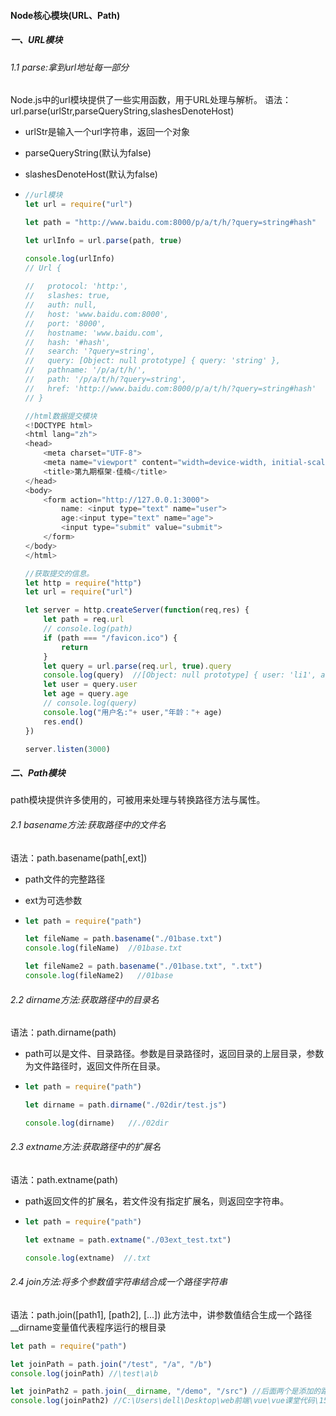 #### Node核心模块(URL、Path)
##### 一、URL模块
###### 1.1 parse:拿到url地址每一部分
Node.js中的url模块提供了一些实用函数，用于URL处理与解析。
语法：url.parse(urlStr,parseQueryString,slashesDenoteHost)
- urlStr是输入一个url字符串，返回一个对象

- parseQueryString(默认为false)

- slashesDenoteHost(默认为false)

- ```js
  //url模块
  let url = require("url")
  
  let path = "http://www.baidu.com:8000/p/a/t/h/?query=string#hash"
  
  let urlInfo = url.parse(path, true)
  
  console.log(urlInfo)  
  // Url {
      
  //   protocol: 'http:',
  //   slashes: true,
  //   auth: null,
  //   host: 'www.baidu.com:8000',
  //   port: '8000',
  //   hostname: 'www.baidu.com',
  //   hash: '#hash',
  //   search: '?query=string',
  //   query: [Object: null prototype] { query: 'string' },
  //   pathname: '/p/a/t/h/',
  //   path: '/p/a/t/h/?query=string',
  //   href: 'http://www.baidu.com:8000/p/a/t/h/?query=string#hash'
  // }
  
  ```

  ```js
  //html数据提交模块
  <!DOCTYPE html>
  <html lang="zh">
  <head>
      <meta charset="UTF-8">
      <meta name="viewport" content="width=device-width, initial-scale=1.0">
      <title>第九期框架-佳楠</title>
  </head>
  <body>
      <form action="http://127.0.0.1:3000">
          name: <input type="text" name="user">
          age:<input type="text" name="age">
          <input type="submit" value="submit">
      </form>
  </body>
  </html>
  ```

  ```js
  //获取提交的信息。
  let http = require("http")
  let url = require("url")
  
  let server = http.createServer(function(req,res) {
      let path = req.url
      // console.log(path)
      if (path === "/favicon.ico") {
          return
      }
      let query = url.parse(req.url, true).query
      console.log(query)  //[Object: null prototype] { user: 'li1', age: '90' }
      let user = query.user
      let age = query.age
      // console.log(query)
      console.log("用户名:"+ user,"年龄："+ age)
      res.end()
  })
  
  server.listen(3000)
  ```

  

##### 二、Path模块
path模块提供许多使用的，可被用来处理与转换路径方法与属性。
###### 2.1 basename方法:获取路径中的文件名
语法：path.basename(path[,ext])
- path文件的完整路径

- ext为可选参数

- ```js
  let path = require("path")
  
  let fileName = path.basename("./01base.txt")
  console.log(fileName)  //01base.txt
  
  let fileName2 = path.basename("./01base.txt", ".txt")
  console.log(fileName2)   //01base  
  
  
  ```

  
###### 2.2 dirname方法:获取路径中的目录名
语法：path.dirname(path)
- path可以是文件、目录路径。参数是目录路径时，返回目录的上层目录，参数为文件路径时，返回文件所在目录。

- ```js
  let path = require("path")
  
  let dirname = path.dirname("./02dir/test.js")
  
  console.log(dirname)   //./02dir
  
  ```

  
###### 2.3 extname方法:获取路径中的扩展名
语法：path.extname(path)
- path返回文件的扩展名，若文件没有指定扩展名，则返回空字符串。

- ```js
  let path = require("path")
  
  let extname = path.extname("./03ext_test.txt")
  
  console.log(extname)  //.txt
  
  ```

  
###### 2.4 join方法:将多个参数值字符串结合成一个路径字符串
语法：path.join([path1], [path2], [...])
此方法中，讲参数值结合生成一个路径
__dirname变量值代表程序运行的根目录

```js
let path = require("path")

let joinPath = path.join("/test", "/a", "/b")
console.log(joinPath) //\test\a\b

let joinPath2 = path.join(__dirname, "/demo", "/src") //后面两个是添加的路径
console.log(joinPath2) //C:\Users\dell\Desktop\web前端\vue\vue课堂代码\15Node核心模块\Node核心模块\05-path\demo\src
```

